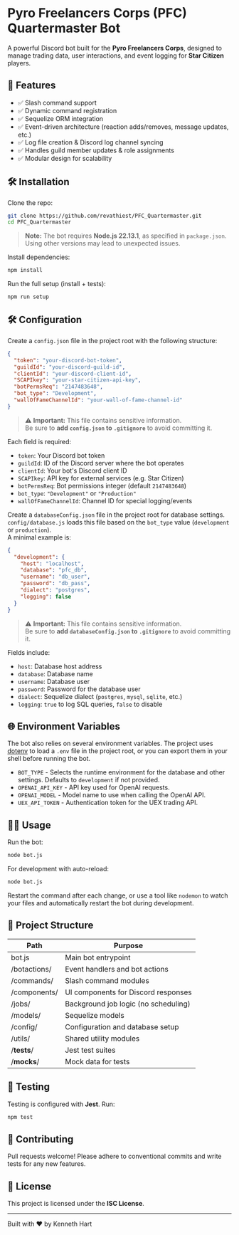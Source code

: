 
# Pyro Freelancers Corps (PFC) Quartermaster Bot

A powerful Discord bot built for the **Pyro Freelancers Corps**, designed to manage trading data, user interactions, and event logging for **Star Citizen** players.

## 🚀 Features

- ✅ Slash command support
- ✅ Dynamic command registration
- ✅ Sequelize ORM integration
- ✅ Event-driven architecture (reaction adds/removes, message updates, etc.)
- ✅ Log file creation & Discord log channel syncing
- ✅ Handles guild member updates & role assignments
- ✅ Modular design for scalability

## 🛠️ Installation

Clone the repo:

```bash
git clone https://github.com/revathiest/PFC_Quartermaster.git
cd PFC_Quartermaster
```

> **Note:** The bot requires **Node.js 22.13.1**, as specified in `package.json`.
> Using other versions may lead to unexpected issues.

Install dependencies:

```bash
npm install
```

Run the full setup (install + tests):

```bash
npm run setup
```

## 🛠️ Configuration

Create a `config.json` file in the project root with the following structure:

```json
{
  "token": "your-discord-bot-token",
  "guildId": "your-discord-guild-id",
  "clientId": "your-discord-client-id",
  "SCAPIkey": "your-star-citizen-api-key",
  "botPermsReq": "2147483648",
  "bot_type": "Development",
  "wallOfFameChannelId": "your-wall-of-fame-channel-id"
}
```

> ⚠️ **Important:** This file contains sensitive information.  
> Be sure to **add `config.json` to `.gitignore`** to avoid committing it.

Each field is required:

- `token`: Your Discord bot token
- `guildId`: ID of the Discord server where the bot operates
- `clientId`: Your bot's Discord client ID
- `SCAPIkey`: API key for external services (e.g. Star Citizen)
- `botPermsReq`: Bot permissions integer (default `2147483648`)
- `bot_type`: `"Development"` or `"Production"`
- `wallOfFameChannelId`: Channel ID for special logging/events

Create a `databaseConfig.json` file in the project root for database settings.  
`config/database.js` loads this file based on the `bot_type` value (`development` or `production`).  
A minimal example is:

```json
{
  "development": {
    "host": "localhost",
    "database": "pfc_db",
    "username": "db_user",
    "password": "db_pass",
    "dialect": "postgres",
    "logging": false
  }
}
```

> ⚠️ **Important:** This file contains sensitive information.  
> Be sure to **add `databaseConfig.json` to `.gitignore`** to avoid committing it.

Fields include:
- `host`: Database host address
- `database`: Database name
- `username`: Database user
- `password`: Password for the database user
- `dialect`: Sequelize dialect (`postgres`, `mysql`, `sqlite`, etc.)
- `logging`: `true` to log SQL queries, `false` to disable

## 🌐 Environment Variables

The bot also relies on several environment variables. The project uses
[dotenv](https://github.com/motdotla/dotenv) to load a `.env` file in the
project root, or you can export them in your shell before running the bot.

- `BOT_TYPE` - Selects the runtime environment for the database and other
  settings. Defaults to `development` if not provided.
- `OPENAI_API_KEY` - API key used for OpenAI requests.
- `OPENAI_MODEL` - Model name to use when calling the OpenAI API.
- `UEX_API_TOKEN` - Authentication token for the UEX trading API.

## 🏃‍♂️ Usage

Run the bot:

```bash
node bot.js
```

For development with auto-reload:

```bash
node bot.js
```

Restart the command after each change, or use a tool like `nodemon` to
watch your files and automatically restart the bot during development.

## 📂 Project Structure

| Path | Purpose |
|------|---------|
| bot.js | Main bot entrypoint |
| /botactions/ | Event handlers and bot actions |
| /commands/ | Slash command modules |
| /components/ | UI components for Discord responses |
| /jobs/ | Background job logic (no scheduling) |
| /models/ | Sequelize models |
| /config/ | Configuration and database setup |
| /utils/ | Shared utility modules |
| /__tests__/ | Jest test suites |
| /__mocks__/ | Mock data for tests |

## 🧪 Testing

Testing is configured with **Jest**. Run:

```bash
npm test
```

## 🤝 Contributing

Pull requests welcome! Please adhere to conventional commits and write tests for any new features.

## 📜 License

This project is licensed under the **ISC License**.

---

Built with ❤️ by Kenneth Hart

